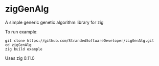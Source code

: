 # zigGenAlg
A simple generic genetic algorithm library for zig

To run example:
```
git clone https://github.com/StrandedSoftwareDeveloper/zigGenAlg.git
cd zigGenAlg
zig build example
```
Uses zig 0.11.0
